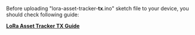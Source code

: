 Before uploading "lora-asset-tracker-**tx**.ino" sketch file to your device, you should check following guide:

**[LoRa Asset Tracker TX Guide](https://github.com/lightaprs/LightTracker-1.0/wiki/LoRa-Asset-Tracker-TX-Guide)**

